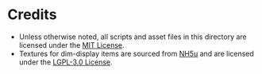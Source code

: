 # Credits

- Unless otherwise noted, all scripts and asset files in this directory are licensed under the [MIT License](LICENSE).
- Textures for dim-display items are sourced from [NH5u](https://github.com/GTNewHorizons/GT5-Unofficial) and are licensed under the [LGPL-3.0 License](https://github.com/GTNewHorizons/GT5-Unofficial?tab=readme-ov-file#LGPL-3.0-1-ov-file).

